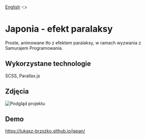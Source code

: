 [English](README.md) :point_left:

# Japonia - efekt paralaksy

Proste, animowane tło z efektem paralaksy, w ramach wyzwania z Samurajem Programowania.


## Wykorzystane technologie

SCSS, Parallax.js


  
## Zdjęcia

![Podgląd projektu](readme-assets/preview.gif)

  
## Demo

https://lukasz-brzozko.github.io/japan/

  